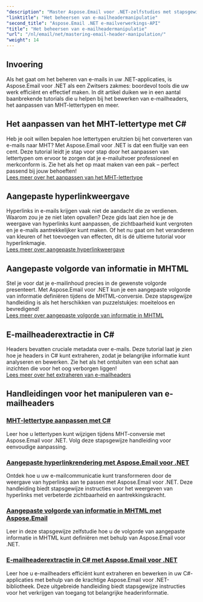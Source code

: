 ```yaml
---
"description": "Master Aspose.Email voor .NET-zelfstudies met stapsgewijze instructies voor het bewerken van e-mailheaders, het aanpassen van lettertypen, het weergeven van hyperlinks en het ordenen van MHTML-informatie."
"linktitle": "Het beheersen van e-mailheadermanipulatie"
"second_title": "Aspose.Email .NET e-mailverwerkings-API"
"title": "Het beheersen van e-mailheadermanipulatie"
"url": "/nl/email/net/mastering-email-header-manipulation/"
"weight": 14
---
```


## Invoering

Als het gaat om het beheren van e-mails in uw .NET-applicaties, is Aspose.Email voor .NET als een Zwitsers zakmes: boordevol tools die uw werk efficiënt en effectief maken. In dit artikel duiken we in een aantal baanbrekende tutorials die u helpen bij het bewerken van e-mailheaders, het aanpassen van MHT-lettertypen en meer.

## Het aanpassen van het MHT-lettertype met C#  
Heb je ooit willen bepalen hoe lettertypen eruitzien bij het converteren van e-mails naar MHT? Met Aspose.Email voor .NET is dat een fluitje van een cent. Deze tutorial leidt je stap voor stap door het aanpassen van lettertypen om ervoor te zorgen dat je e-mailuitvoer professioneel en merkconform is. Zie het als het op maat maken van een pak – perfect passend bij jouw behoeften!  
[Lees meer over het aanpassen van het MHT-lettertype](./changing-mht-font-customization/)  

## Aangepaste hyperlinkweergave  
Hyperlinks in e-mails krijgen vaak niet de aandacht die ze verdienen. Waarom zou je ze niet laten opvallen? Deze gids laat zien hoe je de weergave van hyperlinks kunt aanpassen, de zichtbaarheid kunt vergroten en je e-mails aantrekkelijker kunt maken. Of het nu gaat om het veranderen van kleuren of het toevoegen van effecten, dit is dé ultieme tutorial voor hyperlinkmagie.  
[Lees meer over aangepaste hyperlinkweergave](./custom-hyperlink-rendering/)  

## Aangepaste volgorde van informatie in MHTML  
Stel je voor dat je e-mailinhoud precies in de gewenste volgorde presenteert. Met Aspose.Email voor .NET kun je een aangepaste volgorde van informatie definiëren tijdens de MHTML-conversie. Deze stapsgewijze handleiding is als het herschikken van puzzelstukjes: moeiteloos en bevredigend!  
[Lees meer over aangepaste volgorde van informatie in MHTML](./custom-order-of-information-in-mhtml/)  

## E-mailheaderextractie in C#  
Headers bevatten cruciale metadata over e-mails. Deze tutorial laat je zien hoe je headers in C# kunt extraheren, zodat je belangrijke informatie kunt analyseren en bewerken. Zie het als het ontsluiten van een schat aan inzichten die voor het oog verborgen liggen!  
[Lees meer over het extraheren van e-mailheaders](./email-header-extraction/)  

## Handleidingen voor het manipuleren van e-mailheaders
### [MHT-lettertype aanpassen met C#](./changing-mht-font-customization/)
Leer hoe u lettertypen kunt wijzigen tijdens MHT-conversie met Aspose.Email voor .NET. Volg deze stapsgewijze handleiding voor eenvoudige aanpassing.
### [Aangepaste hyperlinkrendering met Aspose.Email voor .NET ](./custom-hyperlink-rendering/)
Ontdek hoe u uw e-mailcommunicatie kunt transformeren door de weergave van hyperlinks aan te passen met Aspose.Email voor .NET. Deze handleiding biedt stapsgewijze instructies voor het weergeven van hyperlinks met verbeterde zichtbaarheid en aantrekkingskracht.
### [Aangepaste volgorde van informatie in MHTML met Aspose.Email](./custom-order-of-information-in-mhtml/)
Leer in deze stapsgewijze zelfstudie hoe u de volgorde van aangepaste informatie in MHTML kunt definiëren met behulp van Aspose.Email voor .NET.
### [E-mailheaderextractie in C# met Aspose.Email voor .NET](./email-header-extraction/)
Leer hoe u e-mailheaders efficiënt kunt extraheren en bewerken in uw C#-applicaties met behulp van de krachtige Aspose.Email voor .NET-bibliotheek. Deze uitgebreide handleiding biedt stapsgewijze instructies voor het verkrijgen van toegang tot belangrijke headerinformatie.